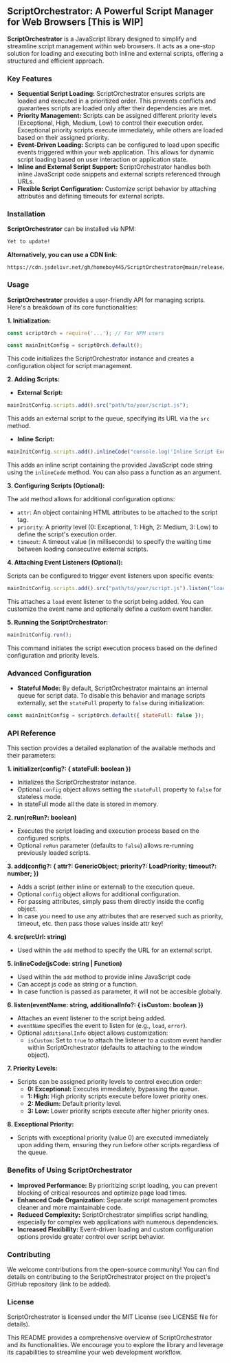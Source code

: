 ## ScriptOrchestrator: A Powerful Script Manager for Web Browsers [This is WIP]

**ScriptOrchestrator** is a JavaScript library designed to simplify and streamline script management within web browsers. It acts as a one-stop solution for loading and executing both inline and external scripts, offering a structured and efficient approach.

### Key Features

* **Sequential Script Loading:** ScriptOrchestrator ensures scripts are loaded and executed in a prioritized order. This prevents conflicts and guarantees scripts are loaded only after their dependencies are met.
* **Priority Management:** Scripts can be assigned different priority levels (Exceptional, High, Medium, Low) to control their execution order. Exceptional priority scripts execute immediately, while others are loaded based on their assigned priority.
* **Event-Driven Loading:** Scripts can be configured to load upon specific events triggered within your web application. This allows for dynamic script loading based on user interaction or application state.
* **Inline and External Script Support:** ScriptOrchestrator handles both inline JavaScript code snippets and external scripts referenced through URLs.
* **Flexible Script Configuration:** Customize script behavior by attaching attributes and defining timeouts for external scripts.

### Installation

**ScriptOrchestrator** can be installed via NPM:

```bash
Yet to update!
```

**Alternatively, you can use a CDN link:**

```
https://cdn.jsdelivr.net/gh/homeboy445/ScriptOrchestrator@main/release/bundle.js
```

### Usage

**ScriptOrchestrator** provides a user-friendly API for managing scripts. Here's a breakdown of its core functionalities:

**1. Initialization:**

```javascript
const scriptOrch = require('...'); // For NPM users

const mainInitConfig = scriptOrch.default();
```

This code initializes the ScriptOrchestrator instance and creates a configuration object for script management.

**2. Adding Scripts:**

* **External Script:**

```javascript
mainInitConfig.scripts.add().src("path/to/your/script.js");
```

This adds an external script to the queue, specifying its URL via the `src` method.

* **Inline Script:**

```javascript
mainInitConfig.scripts.add().inlineCode("console.log('Inline Script Executed!')");
```

This adds an inline script containing the provided JavaScript code string using the `inlineCode` method. You can also pass a function as an argument.

**3. Configuring Scripts (Optional):**

The `add` method allows for additional configuration options:

* `attr`: An object containing HTML attributes to be attached to the script tag.
* `priority`: A priority level (0: Exceptional, 1: High, 2: Medium, 3: Low) to define the script's execution order.
* `timeout`: A timeout value (in milliseconds) to specify the waiting time between loading consecutive external scripts.

**4. Attaching Event Listeners (Optional):**

Scripts can be configured to trigger event listeners upon specific events:

```javascript
mainInitConfig.scripts.add().src("path/to/your/script.js").listen("load");
```

This attaches a `load` event listener to the script being added. You can customize the event name and optionally define a custom event handler.

**5. Running the ScriptOrchestrator:**

```javascript
mainInitConfig.run();
```

This command initiates the script execution process based on the defined configuration and priority levels.

### Advanced Configuration

* **Stateful Mode:** By default, ScriptOrchestrator maintains an internal queue for script data. To disable this behavior and manage scripts externally, set the `stateFull` property to `false` during initialization:

```javascript
const mainInitConfig = scriptOrch.default({ stateFull: false });
```

### API Reference

This section provides a detailed explanation of the available methods and their parameters:

**1. initializer(config?: { stateFull: boolean })**

* Initializes the ScriptOrchestrator instance.
* Optional `config` object allows setting the `stateFull` property to `false` for stateless mode.
* In stateFull mode all the date is stored in memory.

**2. run(reRun?: boolean)**

* Executes the script loading and execution process based on the configured scripts.
* Optional `reRun` parameter (defaults to `false`) allows re-running previously loaded scripts.

**3. add(config?: { attr?: GenericObject; priority?: LoadPriority; timeout?: number; })**

* Adds a script (either inline or external) to the execution queue.
* Optional `config` object allows for additional configuration.
* For passing attributes, simply pass them directly inside the config object.
* In case you need to use any attributes that are reserved such as priority, timeout, etc. then pass those values inside attr key!

**4. src(srcUrl: string)**

* Used within the `add` method to specify the URL for an external script.

**5. inlineCode(jsCode: string | Function)**

* Used within the `add` method to provide inline JavaScript code
* Can accept js code as string or a function.
* In case function is passed as parameter, it will not be accesible globally.

**6. listen(eventName: string, additionalInfo?: { isCustom: boolean })**

* Attaches an event listener to the script being added.
* `eventName` specifies the event to listen for (e.g., `load`, `error`).
* Optional `additionalInfo` object allows customization:
  * `isCustom`: Set to `true` to attach the listener to a custom event handler within ScriptOrchestrator (defaults to attaching to the window object).

**7. Priority Levels:**

* Scripts can be assigned priority levels to control execution order:
  * **0: Exceptional:** Executes immediately, bypassing the queue.
  * **1: High:** High priority scripts execute before lower priority ones.
  * **2: Medium:** Default priority level.
  * **3: Low:** Lower priority scripts execute after higher priority ones.

**8. Exceptional Priority:**

* Scripts with exceptional priority (value 0) are executed immediately upon adding them, ensuring they run before other scripts regardless of the queue.

### Benefits of Using ScriptOrchestrator

* **Improved Performance:** By prioritizing script loading, you can prevent blocking of critical resources and optimize page load times.
* **Enhanced Code Organization:** Separate script management promotes cleaner and more maintainable code.
* **Reduced Complexity:** ScriptOrchestrator simplifies script handling, especially for complex web applications with numerous dependencies.
* **Increased Flexibility:** Event-driven loading and custom configuration options provide greater control over script behavior.

### Contributing

We welcome contributions from the open-source community! You can find details on contributing to the ScriptOrchestrator project on the project's GitHub repository (link to be added).

### License

ScriptOrchestrator is licensed under the MIT License (see LICENSE file for details).

This README provides a comprehensive overview of ScriptOrchestrator and its functionalities. We encourage you to explore the library and leverage its capabilities to streamline your web development workflow.
